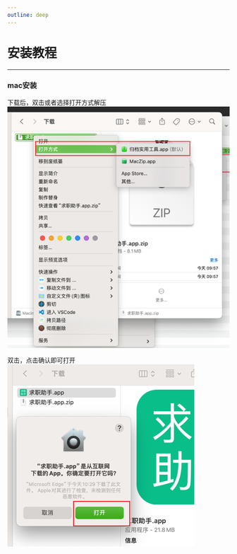 ```yaml
---
outline: deep
---
```


# 安装教程
---

### mac安装
下载后，双击或者选择打开方式解压
![image.png](./static/img_6.png)

双击，点击确认即可打开
![image.png](./static/img_7.png)
